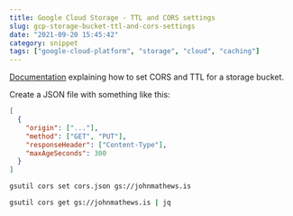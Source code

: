 ```yaml
---
title: Google Cloud Storage - TTL and CORS settings
slug: gcp-storage-bucket-ttl-and-cors-settings
date: "2021-09-20 15:45:42"
category: snippet
tags: ["google-cloud-platform", "storage", "cloud", "caching"]
---
```


[Documentation](https://cloud.google.com/storage/docs/configuring-cors)
explaining how to set CORS and TTL for a storage bucket.

Create a JSON file with something like this:

```json
[
  {
    "origin": ["..."],
    "method": ["GET", "PUT"],
    "responseHeader": ["Content-Type"],
    "maxAgeSeconds": 300
  }
]
```

```bash
gsutil cors set cors.json gs://johnmathews.is
```

```sh
gsutil cors get gs://johnmathews.is | jq
```
